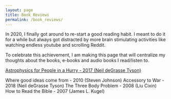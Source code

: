 ```yaml
---
layout: page
title: Book Reviews
permalink: /book_reviews/
---
```

In 2020, I finally got around to re-start a good reading habit. I meant to do it for a while but always got distracted by more brain stimulating activities like watching endless youtube and scrolling Reddit.

To celebrate this achievement, I am making this page that will centralize my thoughts about the books, e-books and audio books I read/listen to.

[Astrophysics for People in a Hurry - 2017 (Neil deGrasse Tyson)](/book/review/2020/05/10/astrophysics-for-people-in-a-hurry)

Where good ideas come from - 2010 (Steven Johnson)
Accessory to War - 2018 (Neil deGrasse Tyson)
The Three Body Problem - 2008 (Liu Cixin)
How to Read the Bible - 2007 (James L. Kugel)

